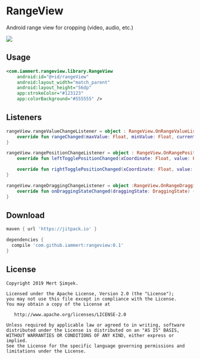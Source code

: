 # RangeView
Android range view for cropping (video, audio, etc.)

<img src="https://raw.githubusercontent.com/iammert/RangeView/master/art/rangeview.png"/>

## Usage
```xml
<com.iammert.rangeview.library.RangeView
    android:id="@+id/rangeView"
    android:layout_width="match_parent"
    android:layout_height="56dp"
    app:strokeColor="#123123"
    app:colorBackground="#555555" />
```

## Listeners
```kotlin
rangeView.rangeValueChangeListener = object : RangeView.OnRangeValueListener {
    override fun rangeChanged(maxValue: Float, minValue: Float, currentLeftValue: Float, currentRightValue: Float) {}
}
```
```kotlin
rangeView.rangePositionChangeListener = object : RangeView.OnRangePositionListener {
    override fun leftTogglePositionChanged(xCoordinate: Float, value: Float) {}

    override fun rightTogglePositionChanged(xCoordinate: Float, value: Float) {}
}
```
```kotlin
rangeView.rangeDraggingChangeListener = object :RangeView.OnRangeDraggingListener{
    override fun onDraggingStateChanged(draggingState: DraggingState) {}
}
```

## Download
```gradle
maven { url 'https://jitpack.io' }
```

```gradle
dependencies {
  compile 'com.github.iammert:rangeview:0.1'
}
```

License
--------


    Copyright 2019 Mert Şimşek.

    Licensed under the Apache License, Version 2.0 (the "License");
    you may not use this file except in compliance with the License.
    You may obtain a copy of the License at

       http://www.apache.org/licenses/LICENSE-2.0

    Unless required by applicable law or agreed to in writing, software
    distributed under the License is distributed on an "AS IS" BASIS,
    WITHOUT WARRANTIES OR CONDITIONS OF ANY KIND, either express or implied.
    See the License for the specific language governing permissions and
    limitations under the License.




